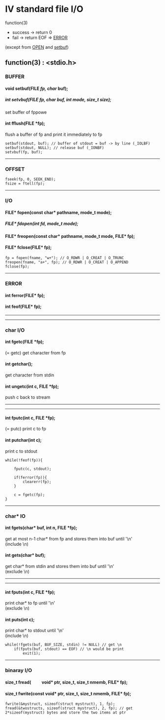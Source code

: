 # Ⅳ standard file I/O

function(3)

* success -> return 0
* fail -> return EOF => [ERROR](#ERROR)

(except from [OPEN](#OPEN) and [setbuf](#BUFFER))

## function(3) : <stdio.h>

### BUFFER

#### void setbuf(FILE *fp, char* buf); 

##### int setvbuf(FILE *fp, char* buf, int mode, size_t size); 

set buffer of fppowe

#### int fflush(FILE *fp); 

flush a buffer of fp and print it immediately to fp

``` 
setbuf(stdout, buf); // buffer of stdout = buf -> by line (_IOLBF)
setbuf(stdout, NULL); // release buf (_IONBF)
setvbuf(fp, buf);
```

<hr/>

### OFFSET

``` 
fseek(fp, 0, SEEK_END);
fsize = ftell(fp);
```

<hr/>

### I/O

#### FILE* fopen(const char* pathname, mode_t mode); 

##### FILE* fdopen(int fd, mode_t mode); 

#### FILE* freopen(const char* pathname, mode_t mode, FILE* fp); 

#### FILE* fclose(FILE* fp); 

``` 
fp = fopen(fname, "w+"); // O_RDWR | O_CREAT | O_TRUNC
freopen(fname, "a+", fp); // O_RDWR | O_CREAT | O_APPEND
fclose(fp);
```

<hr/>

### ERROR

#### int ferror(FILE* fp); 

#### int feof(FILE* fp); 

<hr/><hr/>

### char I/O 

#### int fgetc(FILE *fp); 

(= getc) get character from fp

#### int getchar(); 

get character from stdin

#### int ungetc(int c, FILE *fp); 

push c back to stream

<hr/><hr/>

#### int fputc(int c, FILE *fp); 

(= putc) print c to fp

#### int putchar(int c); 

print c to stdout

``` 
while(!feof(fp)){

    fputc(c, stdout);

    if(ferror(fp)){
        clearerr(fp);
    }

    c = fgetc(fp);
}
```

<hr/>

### char* IO 

#### int fgets(char* buf, int n, FILE *fp); 

get at most n-1 char* from fp and stores them into buf until '\n'<br/>
(include \n)

#### int gets(char* buf); 

get char* from stdin and stores them into buf until '\n'<br/>
(exclude \n)

<hr/><hr/>

#### int fputs(int c, FILE *fp); 

print char* to fp until '\n'<br/>
(exclude \n)

#### int puts(int c); 

print char* to stdout until '\n'<br/>
(include \n)

``` 
while(!fgets(buf, BUF_SIZE, stdin) != NULL) // get \n
    if(fputs(buf, stdout) == EOF) // \n would be print 
        exit(1);
```

<hr/>

### binaray I/O

#### size_t fread(&emsp; &emsp; void* ptr, size_t, size_t nmemb, FILE* fp); 

#### size_t fwrite(const void* ptr, size_t, size_t nmemb, FILE* fp); 

```
fwrite(&mystruct, sizeof(struct mystruct), 1, fp); 
fread(&twostructs, sizeof(struct mystruct), 2, fp); // get 2*sizeof(mystruct) bytes and store the two items at ptr 
``` 
